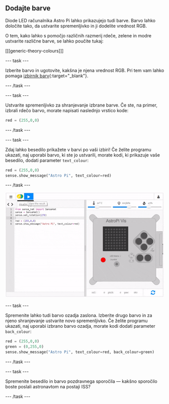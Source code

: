 ## Dodajte barve

Diode LED računalnika Astro Pi lahko prikazujejo tudi barve. Barvo lahko določite tako, da ustvarite spremenljivko in ji dodelite vrednost RGB.

O tem, kako lahko s pomočjo različnih razmerij rdeče, zelene in modre ustvarite različne barve, se lahko poučite tukaj:

[[[generic-theory-colours]]]

\--- task \---

Izberite barvo in ugotovite, kakšna je njena vrednost RGB. Pri tem vam lahko pomaga [izbirnik barv](https://www.w3schools.com/colors/colors_rgb.asp){:target="_blank"}.

\--- /task \---

\--- task \---

Ustvarite spremenljivko za shranjevanje izbrane barve. Če ste, na primer, izbrali rdečo barvo, morate napisati naslednjo vrstico kode:

```python
red = (255,0,0)
```

\--- /task \---

\--- task \---

Zdaj lahko besedilo prikažete v barvi po vaši izbiri! Če želite programu ukazati, naj uporabi barvo, ki ste jo ustvarili, morate kodi, ki prikazuje vaše besedilo, dodati parameter `text_colour`:

```python
red = (255,0,0)
sense.show_message("Astro Pi", text_colour=red)
```

\--- /task \---

![Prikaži sporočilo v barvah](images/show-message-color.gif)

\--- task \---

Spremenite lahko tudi barvo ozadja zaslona. Izberite drugo barvo in za njeno shranjevanje ustvarite novo spremenljivko. Če želite programu ukazati, naj uporabi izbrano barvo ozadja, morate kodi dodati parameter `back_colour`:

```python
red = (255,0,0)
green = (0,255,0)
sense.show_message("Astro Pi", text_colour=red, back_colour=green)
```

\--- /task \---

\--- task \---

Spremenite besedilo in barvo pozdravnega sporočila — kakšno sporočilo boste poslali astronavtom na postaji ISS?

\--- /task \---